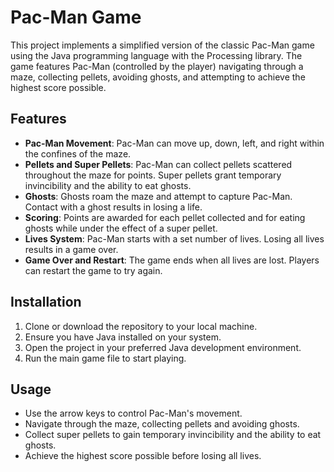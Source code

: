 # Pac-Man Game

This project implements a simplified version of the classic Pac-Man game using the Java programming language with the Processing library. The game features Pac-Man (controlled by the player) navigating through a maze, collecting pellets, avoiding ghosts, and attempting to achieve the highest score possible.

## Features

- **Pac-Man Movement**: Pac-Man can move up, down, left, and right within the confines of the maze.
- **Pellets and Super Pellets**: Pac-Man can collect pellets scattered throughout the maze for points. Super pellets grant temporary invincibility and the ability to eat ghosts.
- **Ghosts**: Ghosts roam the maze and attempt to capture Pac-Man. Contact with a ghost results in losing a life.
- **Scoring**: Points are awarded for each pellet collected and for eating ghosts while under the effect of a super pellet.
- **Lives System**: Pac-Man starts with a set number of lives. Losing all lives results in a game over.
- **Game Over and Restart**: The game ends when all lives are lost. Players can restart the game to try again.

## Installation

1. Clone or download the repository to your local machine.
2. Ensure you have Java installed on your system.
3. Open the project in your preferred Java development environment.
4. Run the main game file to start playing.

## Usage

- Use the arrow keys to control Pac-Man's movement.
- Navigate through the maze, collecting pellets and avoiding ghosts.
- Collect super pellets to gain temporary invincibility and the ability to eat ghosts.
- Achieve the highest score possible before losing all lives.
